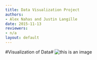 ```yaml
---
title: Data Visualization Project 
authors:
- Alex Nahas and Justin Langille
date: 2015-11-13
reviewers:
- n/a
layout: default
---
```



#Visualization of Data#
![this is an image](http://imgur.com/pSadi61)
